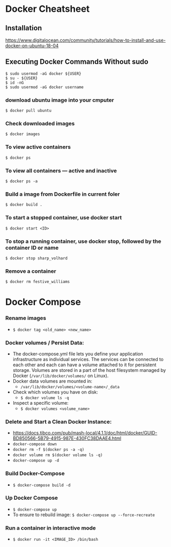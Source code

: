 # Docker Cheatsheet

## Installation
https://www.digitalocean.com/community/tutorials/how-to-install-and-use-docker-on-ubuntu-18-04


## Executing Docker Commands Without sudo

```
$ sudo usermod -aG docker ${USER}
$ su - ${USER}
$ id -nG
$ sudo usermod -aG docker username
```

### download ubuntu image into your cmputer
```
$ docker pull ubuntu
```

### Check downloaded images
```
$ docker images
```

### To view active containers
```
$ docker ps
```

### To view all containers — active and inactive
```
$ docker ps -a
```

### Build a image from Dockerfile in current foler
```
$ docker build .
```


### To start a stopped container, use docker start
```
$ docker start <ID>
```

### To stop a running container, use docker stop, followed by the container ID or name
```
$ docker stop sharp_volhard
```

### Remove a container
```
$ docker rm festive_williams
```

# Docker Compose

### Rename images   
* `$ docker tag <old_name> <new_name>`

### Docker volumes / Persist Data:   
* The docker-compose.yml file lets you define your application infrastructure as individual services. The services can be connected to each other and each can have a volume attached to it for persistent storage. Volumes are stored in a part of the host filesystem managed by Docker (`/var/lib/docker/volumes/` on Linux).
* Docker data volumes are mounted in:
	* `/var/lib/docker/volumes/<volume-name>/_data`
* Check which volumes you have on disk:
	* `$ docker volume ls -q`
* Inspect a specific volume:
	* `$ docker volumes <volume_name>`
	
### Delete and Start a Clean Docker Instance:   
* https://docs.tibco.com/pub/mash-local/4.1.1/doc/html/docker/GUID-BD850566-5B79-4915-987E-430FC38DAAE4.html
* `docker-compose down`
* `docker rm -f $(docker ps -a -q)`
* `docker volume rm $(docker volume ls -q)`
* `docker-compose up -d`

### Build Docker-Compose
* `$ docker-compose build -d`

### Up Docker Compose
* `$ docker-compose up`
* To ensure to rebuild image: `$ docker-compose up --force-recreate`

### Run a container in interactive mode
* `$ docker run -it <IMAGE_ID> /bin/bash`

